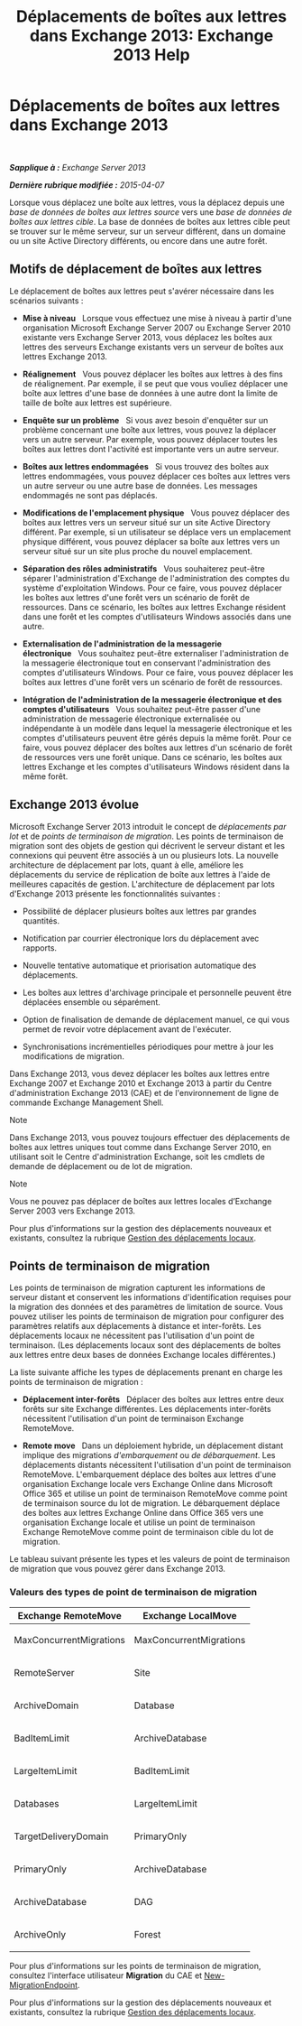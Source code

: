 ﻿---
title: 'Déplacements de boîtes aux lettres dans Exchange 2013: Exchange 2013 Help'
TOCTitle: Déplacements de boîtes aux lettres dans Exchange 2013
ms:assetid: 9c0a0bc9-2a39-4cf0-aa6e-6e5ef3fd38b5
ms:mtpsurl: https://technet.microsoft.com/fr-fr/library/JJ150543(v=EXCHG.150)
ms:contentKeyID: 50478810
ms.date: 04/24/2018
mtps_version: v=EXCHG.150
ms.translationtype: HT
---

# Déplacements de boîtes aux lettres dans Exchange 2013

 

_**Sapplique à :** Exchange Server 2013_

_**Dernière rubrique modifiée :** 2015-04-07_

Lorsque vous déplacez une boîte aux lettres, vous la déplacez depuis une *base de données de boîtes aux lettres source* vers une *base de données de boîtes aux lettres cible*. La base de données de boîtes aux lettres cible peut se trouver sur le même serveur, sur un serveur différent, dans un domaine ou un site Active Directory différents, ou encore dans une autre forêt.

## Motifs de déplacement de boîtes aux lettres

Le déplacement de boîtes aux lettres peut s'avérer nécessaire dans les scénarios suivants :

  - **Mise à niveau**   Lorsque vous effectuez une mise à niveau à partir d'une organisation Microsoft Exchange Server 2007 ou Exchange Server 2010 existante vers Exchange Server 2013, vous déplacez les boîtes aux lettres des serveurs Exchange existants vers un serveur de boîtes aux lettres Exchange 2013.

  - **Réalignement**   Vous pouvez déplacer les boîtes aux lettres à des fins de réalignement. Par exemple, il se peut que vous vouliez déplacer une boîte aux lettres d'une base de données à une autre dont la limite de taille de boîte aux lettres est supérieure.

  - **Enquête sur un problème**   Si vous avez besoin d'enquêter sur un problème concernant une boîte aux lettres, vous pouvez la déplacer vers un autre serveur. Par exemple, vous pouvez déplacer toutes les boîtes aux lettres dont l'activité est importante vers un autre serveur.

  - **Boîtes aux lettres endommagées**   Si vous trouvez des boîtes aux lettres endommagées, vous pouvez déplacer ces boîtes aux lettres vers un autre serveur ou une autre base de données. Les messages endommagés ne sont pas déplacés.

  - **Modifications de l'emplacement physique**   Vous pouvez déplacer des boîtes aux lettres vers un serveur situé sur un site Active Directory différent. Par exemple, si un utilisateur se déplace vers un emplacement physique différent, vous pouvez déplacer sa boîte aux lettres vers un serveur situé sur un site plus proche du nouvel emplacement.

  - **Séparation des rôles administratifs**   Vous souhaiterez peut-être séparer l'administration d'Exchange de l'administration des comptes du système d'exploitation Windows. Pour ce faire, vous pouvez déplacer les boîtes aux lettres d'une forêt vers un scénario de forêt de ressources. Dans ce scénario, les boîtes aux lettres Exchange résident dans une forêt et les comptes d'utilisateurs Windows associés dans une autre.

  - **Externalisation de l'administration de la messagerie électronique**   Vous souhaitez peut-être externaliser l'administration de la messagerie électronique tout en conservant l'administration des comptes d'utilisateurs Windows. Pour ce faire, vous pouvez déplacer les boîtes aux lettres d'une forêt vers un scénario de forêt de ressources.

  - **Intégration de l'administration de la messagerie électronique et des comptes d'utilisateurs**   Vous souhaitez peut-être passer d'une administration de messagerie électronique externalisée ou indépendante à un modèle dans lequel la messagerie électronique et les comptes d'utilisateurs peuvent être gérés depuis la même forêt. Pour ce faire, vous pouvez déplacer des boîtes aux lettres d'un scénario de forêt de ressources vers une forêt unique. Dans ce scénario, les boîtes aux lettres Exchange et les comptes d'utilisateurs Windows résident dans la même forêt.

## Exchange 2013 évolue

Microsoft Exchange Server 2013 introduit le concept de *déplacements par lot* et de *points de terminaison de migration*. Les points de terminaison de migration sont des objets de gestion qui décrivent le serveur distant et les connexions qui peuvent être associés à un ou plusieurs lots. La nouvelle architecture de déplacement par lots, quant à elle, améliore les déplacements du service de réplication de boîte aux lettres à l'aide de meilleures capacités de gestion. L'architecture de déplacement par lots d'Exchange 2013 présente les fonctionnalités suivantes :

  - Possibilité de déplacer plusieurs boîtes aux lettres par grandes quantités.

  - Notification par courrier électronique lors du déplacement avec rapports.

  - Nouvelle tentative automatique et priorisation automatique des déplacements.

  - Les boîtes aux lettres d'archivage principale et personnelle peuvent être déplacées ensemble ou séparément.

  - Option de finalisation de demande de déplacement manuel, ce qui vous permet de revoir votre déplacement avant de l'exécuter.

  - Synchronisations incrémentielles périodiques pour mettre à jour les modifications de migration.

Dans Exchange 2013, vous devez déplacer les boîtes aux lettres entre Exchange 2007 et Exchange 2010 et Exchange 2013 à partir du Centre d'administration Exchange 2013 (CAE) et de l'environnement de ligne de commande Exchange Management Shell.

> [!NOTE]
> Dans Exchange 2013, vous pouvez toujours effectuer des déplacements de boîtes aux lettres uniques tout comme dans Exchange Server 2010, en utilisant soit le Centre d'administration Exchange, soit les cmdlets de demande de déplacement ou de lot de migration.


> [!NOTE]
> Vous ne pouvez pas déplacer de boîtes aux lettres locales d’Exchange Server 2003 vers Exchange 2013.


Pour plus d'informations sur la gestion des déplacements nouveaux et existants, consultez la rubrique [Gestion des déplacements locaux](manage-on-premises-moves-exchange-2013-help.md).

## Points de terminaison de migration

Les points de terminaison de migration capturent les informations de serveur distant et conservent les informations d'identification requises pour la migration des données et des paramètres de limitation de source. Vous pouvez utiliser les points de terminaison de migration pour configurer des paramètres relatifs aux déplacements à distance et inter-forêts. Les déplacements locaux ne nécessitent pas l'utilisation d'un point de terminaison. (Les déplacements locaux sont des déplacements de boîtes aux lettres entre deux bases de données Exchange locales différentes.)

La liste suivante affiche les types de déplacements prenant en charge les points de terminaison de migration :

  - **Déplacement inter-forêts**   Déplacer des boîtes aux lettres entre deux forêts sur site Exchange différentes. Les déplacements inter-forêts nécessitent l'utilisation d'un point de terminaison Exchange RemoteMove.

  - **Remote move**   Dans un déploiement hybride, un déplacement distant implique des migrations *d'embarquement* ou *de débarquement*. Les déplacements distants nécessitent l'utilisation d'un point de terminaison RemoteMove. L'embarquement déplace des boîtes aux lettres d'une organisation Exchange locale vers Exchange Online dans Microsoft Office 365 et utilise un point de terminaison RemoteMove comme point de terminaison source du lot de migration. Le débarquement déplace des boîtes aux lettres Exchange Online dans Office 365 vers une organisation Exchange locale et utilise un point de terminaison Exchange RemoteMove comme point de terminaison cible du lot de migration.

Le tableau suivant présente les types et les valeurs de point de terminaison de migration que vous pouvez gérer dans Exchange 2013.

### Valeurs des types de point de terminaison de migration

<table>
<colgroup>
<col style="width: 50%" />
<col style="width: 50%" />
</colgroup>
<thead>
<tr class="header">
<th>Exchange RemoteMove</th>
<th>Exchange LocalMove</th>
</tr>
</thead>
<tbody>
<tr class="odd">
<td><p>MaxConcurrentMigrations</p></td>
<td><p>MaxConcurrentMigrations</p></td>
</tr>
<tr class="even">
<td><p>RemoteServer</p></td>
<td><p>Site</p></td>
</tr>
<tr class="odd">
<td><p>ArchiveDomain</p></td>
<td><p>Database</p></td>
</tr>
<tr class="even">
<td><p>BadItemLimit</p></td>
<td><p>ArchiveDatabase</p></td>
</tr>
<tr class="odd">
<td><p>LargeItemLimit</p></td>
<td><p>BadItemLimit</p></td>
</tr>
<tr class="even">
<td><p>Databases</p></td>
<td><p>LargeItemLimit</p></td>
</tr>
<tr class="odd">
<td><p>TargetDeliveryDomain</p></td>
<td><p>PrimaryOnly</p></td>
</tr>
<tr class="even">
<td><p>PrimaryOnly</p></td>
<td><p>ArchiveDatabase</p></td>
</tr>
<tr class="odd">
<td><p>ArchiveDatabase</p></td>
<td><p>DAG</p></td>
</tr>
<tr class="even">
<td><p>ArchiveOnly</p></td>
<td><p>Forest</p></td>
</tr>
</tbody>
</table>


Pour plus d'informations sur les points de terminaison de migration, consultez l'interface utilisateur **Migration** du CAE et [New-MigrationEndpoint](https://technet.microsoft.com/fr-fr/library/jj218611\(v=exchg.150\)).

Pour plus d'informations sur la gestion des déplacements nouveaux et existants, consultez la rubrique [Gestion des déplacements locaux](manage-on-premises-moves-exchange-2013-help.md).

